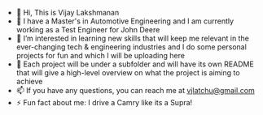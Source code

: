 - 👋 Hi, This is Vijay Lakshmanan
- 👀 I have a Master's in Automotive Engineering and I am currently working as a Test Engineer for John Deere
- 🌱 I’m interested in learning new skills that will keep me relevant in the ever-changing tech & engineering industries and I do some personal projects for fun and which I will be uploading here
- 🌱 Each project will be under a subfolder and will have its own README that will give a high-level overview on what the project is aiming to achieve
- 📫 If you have any questions, you can reach me at vjlatchu@gmail.com
- ⚡ Fun fact about me: I drive a Camry like its a Supra!
